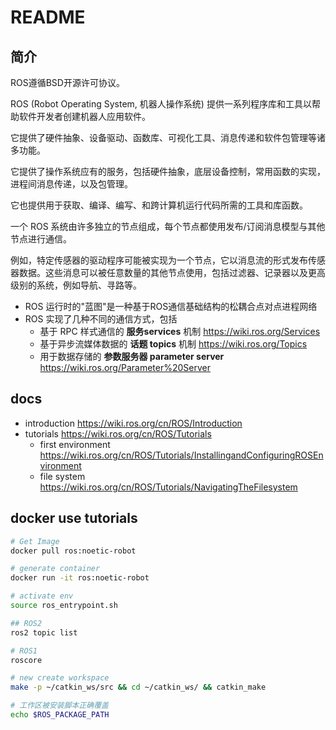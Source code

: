 # README

## 简介

ROS遵循BSD开源许可协议。

ROS (Robot Operating System, 机器人操作系统) 提供一系列程序库和工具以帮助软件开发者创建机器人应用软件。

它提供了硬件抽象、设备驱动、函数库、可视化工具、消息传递和软件包管理等诸多功能。

它提供了操作系统应有的服务，包括硬件抽象，底层设备控制，常用函数的实现，进程间消息传递，以及包管理。

它也提供用于获取、编译、编写、和跨计算机运行代码所需的工具和库函数。

一个 ROS 系统由许多独立的节点组成，每个节点都使用发布/订阅消息模型与其他节点进行通信。

例如，特定传感器的驱动程序可能被实现为一个节点，它以消息流的形式发布传感器数据。这些消息可以被任意数量的其他节点使用，包括过滤器、记录器以及更高级别的系统，例如导航、寻路等。

- ROS 运行时的"蓝图"是一种基于ROS通信基础结构的松耦合点对点进程网络
- ROS 实现了几种不同的通信方式，包括
  - 基于 RPC 样式通信的 **服务services** 机制 <https://wiki.ros.org/Services>
  - 基于异步流媒体数据的 **话题 topics** 机制 <https://wiki.ros.org/Topics>
  - 用于数据存储的 **参数服务器 parameter server** <https://wiki.ros.org/Parameter%20Server>

## docs

- introduction <https://wiki.ros.org/cn/ROS/Introduction>
- tutorials <https://wiki.ros.org/cn/ROS/Tutorials>
  - first environment <https://wiki.ros.org/cn/ROS/Tutorials/InstallingandConfiguringROSEnvironment>
  - file system <https://wiki.ros.org/cn/ROS/Tutorials/NavigatingTheFilesystem>

## docker use tutorials

```bash
# Get Image
docker pull ros:noetic-robot

# generate container
docker run -it ros:noetic-robot

# activate env
source ros_entrypoint.sh

## ROS2
ros2 topic list

# ROS1
roscore

# new create workspace
make -p ~/catkin_ws/src && cd ~/catkin_ws/ && catkin_make

# 工作区被安装脚本正确覆盖
echo $ROS_PACKAGE_PATH
```
